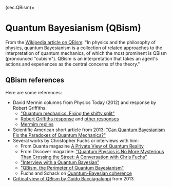 (sec:QBism)=
# Quantum Bayesianism (QBism)

From the [Wikipedia article on QBism](https://en.wikipedia.org/wiki/Quantum_Bayesianism): "In physics and the philosophy of physics, quantum Bayesianism is a collection of related approaches to the interpretation of quantum mechanics, of which the most prominent is QBism (pronounced "cubism"). QBism is an interpretation that takes an agent's actions and experiences as the central concerns of the theory."

## QBism references

Here are some references:

* David Mermin columns from Physics Today (2012) and response by Robert Griffiths:
    * ["Quantum mechanics: Fixing the shifty split"](https://physicstoday.scitation.org/doi/10.1063/PT.3.1618)
    * [Robert Griffiths response](https://physicstoday.scitation.org/doi/10.1063/PT.3.1798) and [other responses](https://physicstoday.scitation.org/toc/pto/65/12?size=all)
    * [Mermim replies](https://physicstoday.scitation.org/doi/full/10.1063/PT.3.1803)
* Scientific American short article from 2013: ["Can Quantum Bayesianism Fix the Paradoxes of Quantum Mechanics?"](https://www.scientificamerican.com/article/can-quantum-beyesnism-fix-paradoxes-quantum-mechanics/)
* Several works by Christopher Fuchs or interviews with him:
    * From Quanta magazine [A Private View of Quantum Reality](https://www.quantamagazine.org/quantum-bayesianism-explained-by-its-founder-20150604/)
    * From Discover magazine: ["Quantum Physics is No More Mysterious Than Crossing the Street: A Conversation with Chris Fuchs"](https://www.discovermagazine.com/the-sciences/quantum-physics-is-no-more-mysterious-than-crossing-the-street)
    * ["Interview with a Quantum Bayesian"](https://arxiv.org/abs/1207.2141)
    * ["QBism, the Perimeter of Quantum Bayesianism"](https://arxiv.org/abs/1003.5209)
    * Fuchs and Schack on [Quantum-Bayesian coherence](https://arxiv.org/abs/1301.3274)
* [Critical view of QBism by Guido Bacciagaluppi](http://philsci-archive.pitt.edu/9803/1/comments_on_QBism_-_final.pdf) from 2013.